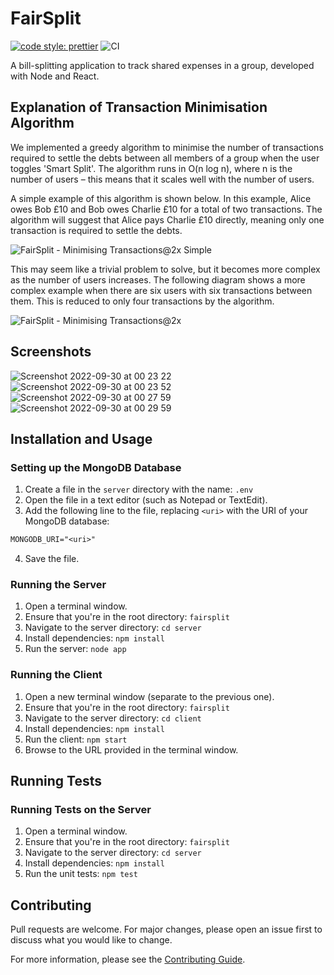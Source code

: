 # FairSplit

[![code style: prettier](https://img.shields.io/badge/code_style-prettier-ff69b4.svg)](https://github.com/prettier/prettier)
![CI](https://github.com/IsaacCheng9/fairsplit/actions/workflows/main.yml/badge.svg)

A bill-splitting application to track shared expenses in a group, developed with
Node and React.

## Explanation of Transaction Minimisation Algorithm

We implemented a greedy algorithm to minimise the number of transactions
required to settle the debts between all members of a group when the user
toggles 'Smart Split'. The algorithm runs in O(n log n), where n is the number
of users – this means that it scales well with the number of users.

A simple example of this algorithm is shown below. In this example, Alice owes
Bob £10 and Bob owes Charlie £10 for a total of two transactions. The algorithm
will suggest that Alice pays Charlie £10 directly, meaning only one transaction
is required to settle the debts.

![FairSplit - Minimising Transactions@2x Simple](https://user-images.githubusercontent.com/47993930/193157219-12522cfb-f831-48d3-9140-bf1cab09d3b5.png)

This may seem like a trivial problem to solve, but it becomes more complex as
the number of users increases. The following diagram shows a more complex
example when there are six users with six transactions between them. This is
reduced to only four transactions by the algorithm.

![FairSplit - Minimising Transactions@2x](https://user-images.githubusercontent.com/47993930/193157096-98f00f14-8548-4093-a213-8e8975a6e036.png)

## Screenshots

![Screenshot 2022-09-30 at 00 23 22](https://user-images.githubusercontent.com/47993930/193159080-2e312e29-a5a1-4f75-afa5-dbd22d45cd9c.jpg)
![Screenshot 2022-09-30 at 00 23 52](https://user-images.githubusercontent.com/47993930/193159103-97d5e28d-e330-4804-a0b8-d3e3ece88747.jpg)
![Screenshot 2022-09-30 at 00 27 59](https://user-images.githubusercontent.com/47993930/193159498-3b7ba9de-e972-4425-85ae-34c6abfdb838.jpg)
![Screenshot 2022-09-30 at 00 29 59](https://user-images.githubusercontent.com/47993930/193159686-2ffb1f4d-e09b-4325-9056-be97ca315a10.jpg)

## Installation and Usage

### Setting up the MongoDB Database

1. Create a file in the `server` directory with the name: `.env`
2. Open the file in a text editor (such as Notepad or TextEdit).
3. Add the following line to the file, replacing `<uri>` with the URI of your
   MongoDB database:

```txt
MONGODB_URI="<uri>"
```

4. Save the file.

### Running the Server

1. Open a terminal window.
2. Ensure that you're in the root directory: `fairsplit`
3. Navigate to the server directory: `cd server`
4. Install dependencies: `npm install`
5. Run the server: `node app`

### Running the Client

1. Open a new terminal window (separate to the previous one).
2. Ensure that you're in the root directory: `fairsplit`
3. Navigate to the server directory: `cd client`
4. Install dependencies: `npm install`
5. Run the client: `npm start`
6. Browse to the URL provided in the terminal window.

## Running Tests

### Running Tests on the Server

1. Open a terminal window.
2. Ensure that you're in the root directory: `fairsplit`
3. Navigate to the server directory: `cd server`
4. Install dependencies: `npm install`
5. Run the unit tests: `npm test`

## Contributing

Pull requests are welcome. For major changes, please open an issue first to discuss what you would like to change.

For more information, please see the [Contributing Guide](CONTRIBUTING.md).
